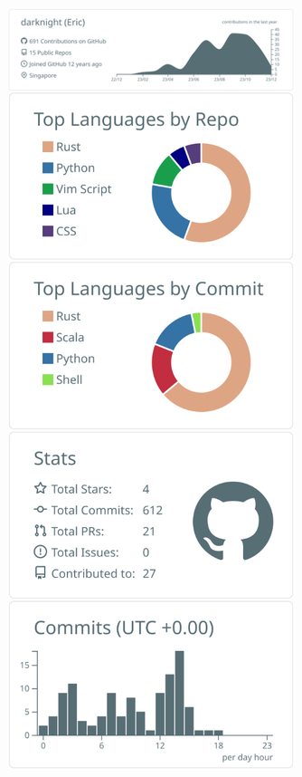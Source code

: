![](https://raw.githubusercontent.com/darknight/darknight/main/profile-summary-card-output/default/0-profile-details.svg)
![](https://raw.githubusercontent.com/darknight/darknight/main/profile-summary-card-output/default/1-repos-per-language.svg)
![](https://raw.githubusercontent.com/darknight/darknight/main/profile-summary-card-output/default/2-most-commit-language.svg)
![](https://raw.githubusercontent.com/darknight/darknight/main/profile-summary-card-output/default/3-stats.svg)
![](https://raw.githubusercontent.com/darknight/darknight/main/profile-summary-card-output/default/4-productive-time.svg)
